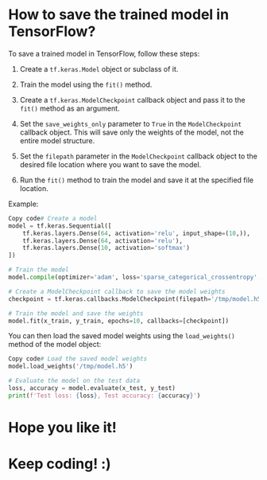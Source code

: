 # How to save the trained model in TensorFlow?

To save a trained model in TensorFlow, follow these steps:

1. Create a `tf.keras.Model` object or subclass of it.
    
2. Train the model using the `fit()` method.
    
3. Create a `tf.keras.ModelCheckpoint` callback object and pass it to the `fit()` method as an argument.
    
4. Set the `save_weights_only` parameter to `True` in the `ModelCheckpoint` callback object. This will save only the weights of the model, not the entire model structure.
    
5. Set the `filepath` parameter in the `ModelCheckpoint` callback object to the desired file location where you want to save the model.
    
6. Run the `fit()` method to train the model and save it at the specified file location.
    

Example:

```python
Copy code# Create a model
model = tf.keras.Sequential([
    tf.keras.layers.Dense(64, activation='relu', input_shape=(10,)),
    tf.keras.layers.Dense(64, activation='relu'),
    tf.keras.layers.Dense(10, activation='softmax')
])

# Train the model
model.compile(optimizer='adam', loss='sparse_categorical_crossentropy', metrics=['accuracy'])

# Create a ModelCheckpoint callback to save the model weights
checkpoint = tf.keras.callbacks.ModelCheckpoint(filepath='/tmp/model.h5', save_weights_only=True)

# Train the model and save the weights
model.fit(x_train, y_train, epochs=10, callbacks=[checkpoint])
```

You can then load the saved model weights using the `load_weights()` method of the model object:

```python
Copy code# Load the saved model weights
model.load_weights('/tmp/model.h5')

# Evaluate the model on the test data
loss, accuracy = model.evaluate(x_test, y_test)
print(f'Test loss: {loss}, Test accuracy: {accuracy}')
```

# Hope you like it!

# Keep coding! :)